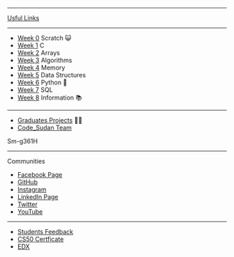 ***
[Usful Links](https://mohamed-faroug.github.io/ap/curriculum/usefullinks/)

***
* [Week 0](https://mohamed-faroug.github.io/ap/curriculum/0/) Scratch 😺
* [Week 1](https://mohamed-faroug.github.io/ap/curriculum/1/) C
* [Week 2](https://mohamed-faroug.github.io/ap/curriculum/2/) Arrays
* [Week 3](https://mohamed-faroug.github.io/ap/curriculum/3/) Algorithms
* [Week 4](https://mohamed-faroug.github.io/ap/curriculum/4/) Memory
* [Week 5](https://mohamed-faroug.github.io/ap/curriculum/5/) Data Structures
* [Week 6](https://mohamed-faroug.github.io/ap/curriculum/6/) Python  🐍
* [Week 7](https://mohamed-faroug.github.io/ap/curriculum/7/) SQL
* [Week 8](https://mohamed-faroug.github.io/ap/curriculum/8/) Information 📚


***
* [Graduates Projects](https://mohamed-faroug.github.io/ap/graduates/) 🧑‍🎓
* [Code_Sudan Team](https://mohamed-faroug.github.io/ap/team/)

Sm-g361H
***

Communities

* [Facebook Page](https://www.facebook.com/codesudan)
* [GitHub](https://github.com/code-sudan)
* [Instagram](https://www.instagram.com/codesudan/)
* [LinkedIn Page](https://www.linkedin.com/company/66235022/)
* [Twitter](https://twitter.com/CodeSudan)
* [YouTube](https://www.youtube.com/channel/UCvw-oD093q--x27JrwNRhyw/)

***

* [Students Feedback](https://mohamed-faroug.github.io/ap/curriculum/feedback/)
* [CS50 Certficate ](https://mohamed-faroug.github.io/ap/curriculum/cs50Certficate/)
* [EDX ](https://courses.edx.org/courses/course-v1:HarvardX+CS50+X/course/)





